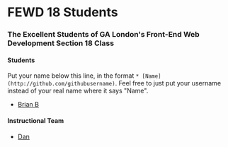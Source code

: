 # FEWD 18 Students

### The Excellent Students of GA London's Front-End Web Development Section 18 Class

#### Students

Put your name below this line, in the format `* [Name](http://github.com/githubusername)`. Feel free to just put your username instead of your real name where it says "Name".

* [Brian B](http://github.com/bbarry8)

#### Instructional Team

* [Dan](http://github.com/basicallydan)

